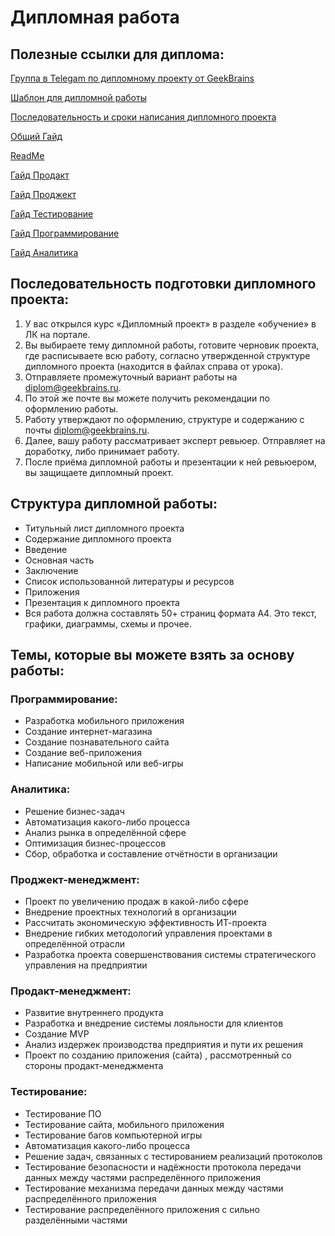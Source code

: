 
# Дипломная работа

## Полезные ссылки для диплома:

[Группа в Telegam по дипломному проекту от GeekBrains](https://t.me/gb_developer_diplom)

[Шаблон для дипломной работы](https://docs.google.com/document/d/1t649czIfxsCa6KUteMlApNLSZY5xbZe9/edit?pli=1)

[Последовательность и сроки написания дипломного проекта](https://gbcdn.mrgcdn.ru/uploads/asset/5224178/attachment/0064aefe215d65d2c242dbfe752cebb9.pdf)

[Общий Гайд](https://gbcdn.mrgcdn.ru/uploads/asset/5534804/attachment/a5c4c5a92d6ef5aa01e7ac9d22ce744b.pdf)

[ReadMe](https://gbcdn.mrgcdn.ru/uploads/asset/5534810/attachment/b4098d22ae16e056c467ff9850eb6102.pdf)

[Гайд Продакт](https://gbcdn.mrgcdn.ru/uploads/asset/5534821/attachment/8ced47fd0d58893d6914bad79ef64423.pdf)

[Гайд Проджект](https://gbcdn.mrgcdn.ru/uploads/asset/5534827/attachment/3d798d1534bea7cc6ff275728f92af8b.pdf)

[Гайд Тестирование](https://gbcdn.mrgcdn.ru/uploads/asset/5570635/attachment/dbd24417409f1891d4c32d6017f13223.pdf)

[Гайд Программирование](https://gbcdn.mrgcdn.ru/uploads/asset/5578423/attachment/06433702fbef019cf309968f3c549ff0.pdf)

[Гайд Аналитика](https://gbcdn.mrgcdn.ru/uploads/asset/5578427/attachment/911d7f5c3118e5b6ba7cf370b657bfae.pdf)

## Последовательность подготовки дипломного проекта:

1. У вас открылся курс «Дипломный проект» в разделе «обучение» в ЛК на портале.
2. Вы выбираете тему дипломной работы, готовите черновик проекта, где расписываете всю работу, согласно утвержденной структуре дипломного проекта (находится в файлах справа от урока).
3. Отправляете промежуточный вариант работы на diplom@geekbrains.ru.
4. По этой же почте вы можете получить рекомендации по оформлению работы.
5. Работу утверждают по оформлению, структуре и содержанию с почты diplom@geekbrains.ru.
6. Далее, вашу работу рассматривает эксперт ревьюер. Отправляет на доработку, либо принимает работу.
7. После приёма дипломной работы и презентации к ней ревьюером, вы защищаете дипломный проект.

## Структура дипломной работы:

* Титульный лист дипломного проекта
* Содержание дипломного проекта
* Введение
* Основная часть
* Заключение
* Список использованной литературы и ресурсов
* Приложения
* Презентация к дипломного проекта
* Вся работа должна составлять 50+ страниц формата А4. Это текст, графики, диаграммы, схемы и прочее.


## Темы, которые вы можете взять за основу работы:

### Программирование:
- Разработка мобильного приложения
- Создание интернет-магазина
- Создание познавательного сайта
- Создание веб-приложения
- Написание мобильной или веб-игры

### Аналитика:
- Решение бизнес-задач
- Автоматизация какого-либо процесса
- Анализ рынка в определённой сфере
- Оптимизация бизнес-процессов
- Сбор, обработка и составление отчётности в организации

### Проджект-менеджмент:
- Проект по увеличению продаж в какой-либо сфере
- Внедрение проектных технологий в организации
- Рассчитать экономическую эффективность ИТ-проекта
- Внедрение гибких методологий управления проектами в определённой отрасли
- Разработка проекта совершенствования системы стратегического управления на предприятии

### Продакт-менеджмент:
- Развитие внутреннего продукта
- Разработка и внедрение системы лояльности для клиентов
- Создание MVP
- Анализ издержек производства предприятия и пути их решения
- Проект по созданию приложения (сайта) , рассмотренный со стороны продакт-менеджмента

### Тестирование:
- Тестирование ПО
- Тестирование сайта, мобильного приложения
- Тестирование багов компьютерной игры
- Автоматизация какого-либо процесса
- Решение задач, связанных с тестированием реализаций протоколов
- Тестирование безопасности и надёжности протокола передачи данных между частями распределённого приложения
- Тестирование механизма передачи данных между частями распределённого приложения
- Тестирование распределённого приложения с сильно разделёнными частями
